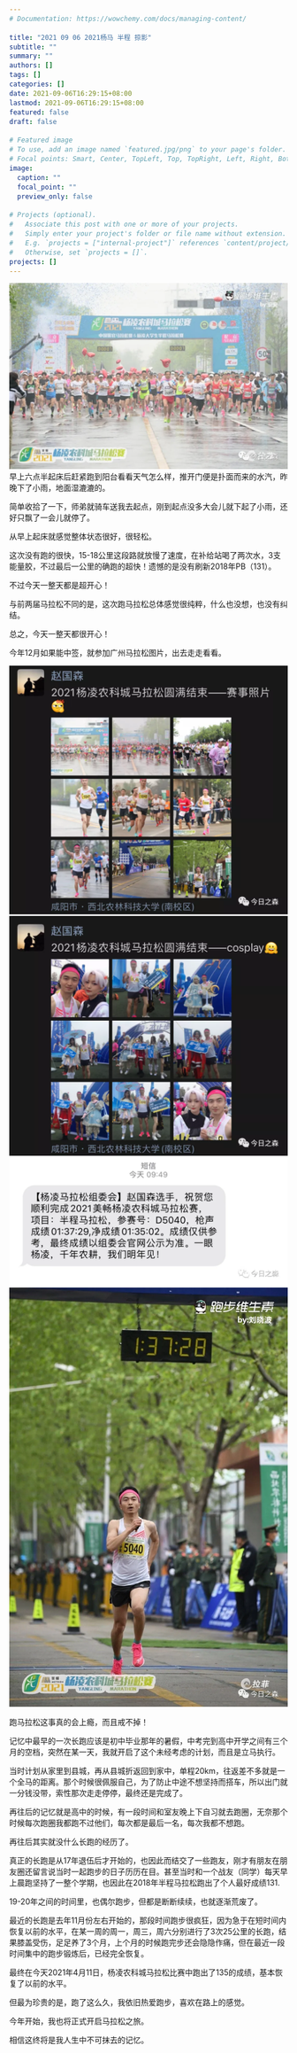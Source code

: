```yaml
---
# Documentation: https://wowchemy.com/docs/managing-content/

title: "2021 09 06 2021杨马 半程 掠影"
subtitle: ""
summary: ""
authors: []
tags: []
categories: []
date: 2021-09-06T16:29:15+08:00
lastmod: 2021-09-06T16:29:15+08:00
featured: false
draft: false

# Featured image
# To use, add an image named `featured.jpg/png` to your page's folder.
# Focal points: Smart, Center, TopLeft, Top, TopRight, Left, Right, BottomLeft, Bottom, BottomRight.
image:
  caption: ""
  focal_point: ""
  preview_only: false

# Projects (optional).
#   Associate this post with one or more of your projects.
#   Simply enter your project's folder or file name without extension.
#   E.g. `projects = ["internal-project"]` references `content/project/deep-learning/index.md`.
#   Otherwise, set `projects = []`.
projects: []
---
```

![](p1.png)
早上六点半起床后赶紧跑到阳台看看天气怎么样，推开门便是扑面而来的水汽，昨晚下了小雨，地面湿漉漉的。



简单收拾了一下，师弟就骑车送我去起点，刚到起点没多大会儿就下起了小雨，还好只飘了一会儿就停了。



从早上起床就感觉整体状态很好，很轻松。



这次没有跑的很快，15-18公里这段路就放慢了速度，在补给站喝了两次水，3支能量胶，不过最后一公里的确跑的超快！遗憾的是没有刷新2018年PB（131）。



不过今天一整天都是超开心！



与前两届马拉松不同的是，这次跑马拉松总体感觉很纯粹，什么也没想，也没有纠结。



总之，今天一整天都很开心！



今年12月如果能中签，就参加广州马拉松图片，出去走走看看。


![](p2.png)
![](p3.png)
![](p4.png)
![](p5.png)

跑马拉松这事真的会上瘾，而且戒不掉！



记忆中最早的一次长跑应该是初中毕业那年的暑假，中考完到高中开学之间有三个月的空档，突然在某一天，我就开启了这个未经考虑的计划，而且是立马执行。



当时计划从家里到县城，再从县城折返回到家中，单程20km，往返差不多就是一个全马的距离。那个时候很佩服自己，为了防止中途不想坚持而搭车，所以出门就一分钱没带，索性那次走走停停，最终还是完成了。



再往后的记忆就是高中的时候，有一段时间和室友晚上下自习就去跑圈，无奈那个时候每次跑圈我都跑不过他们，每次都是最后一名，每次我都不想跑。



再往后其实就没什么长跑的经历了。



真正的长跑是从17年退伍后才开始的，也因此而结交了一些跑友，刚才有朋友在朋友圈还留言说当时一起跑步的日子历历在目。甚至当时和一个战友（同学）每天早上晨跑坚持了一整个学期，也因此在2018年半程马拉松跑出了个人最好成绩131.



19-20年之间的时间里，也偶尔跑步，但都是断断续续，也就逐渐荒废了。



最近的长跑是去年11月份左右开始的，那段时间跑步很疯狂，因为急于在短时间内恢复以前的水平，在某一周的周一，周三，周六分别进行了3次25公里的长跑，结果膝盖受伤，足足养了3个月，上个月的时候跑完步还会隐隐作痛，但在最近一段时间集中的跑步锻炼后，已经完全恢复。



最终在今天2021年4月11日，杨凌农科城马拉松比赛中跑出了135的成绩，基本恢复了以前的水平。



但最为珍贵的是，跑了这么久，我依旧热爱跑步，喜欢在路上的感觉。



今年开始，我也将正式开启马拉松之旅。



相信这终将是我人生中不可抹去的记忆。

